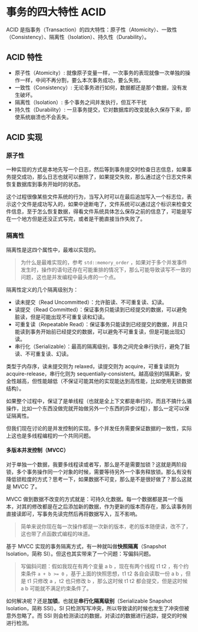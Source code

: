# 事务的四大特性 ACID

ACID 是指事务（Transaction）的四大特性：原子性（Atomicity）、一致性（Consistency）、隔离性（Isolation）、持久性（Durability）。

## ACID 特性

- 原子性（Atomicity）: 就像原子变量一样，一次事务的表现就像一次单独的操作一样，中间不再分割，要么本次事务成功，要么失败。
- 一致性（Consistency）: 无论事务进行如何，数据都还是那个数据，没有发生破坏。
- 隔离性（Isolation）: 多个事务之间并发执行，但互不干扰
- 持久性（Durability）: 一旦事务提交，它对数据库的改变就永久保存下来，即使系统崩溃也不会丢失。

## ACID 实现

### 原子性

一种实现的方式是本地先写一个日志，然后等到事务提交时检查日志信息，如果事务提交成功，那么日志也就可以删除了，如果提交失败，那么通过这个日志文件来恢复数据库到事务开始时的状态。

这个过程很像某些文件系统的行为，当写入时可以在最后追加写入一个标志位，表示这个文件是成功写入的，如果中途断电了，文件系统可以通过这个标识来检查文件信息，至于怎么恢复数据，得看文件系统具体怎么保存之前的信息了，可能是写在一个地方但是还没正式写完，或者是干脆直接当作失败了。

### 隔离性

隔离性是这四个属性中，最难以实现的。

> 为什么是最难实现的，参考 `std::memory_order` ，如果对于多个并发事件发生时，操作的语句还存在可能重排的情况下，那么可能导致读写不一致的问题，这也是并发编程中最头疼的一个点。

隔离性定义的几个隔离级别为：

- 读未提交（Read Uncommitted）：允许脏读、不可重复读、幻读。
- 读提交（Read Committed）：保证事务只能读到已经提交的数据，可以避免脏读，但是可能出现不可重复读和幻读。
- 可重复读（Repeatable Read）：保证事务只能读到已经提交的数据，并且只能读到事务开始前已经提交的数据，可以避免不可重复读，但是可能出现幻读。
- 串行化（Serializable）：最高的隔离级别，事务之间完全串行执行，避免了脏读、不可重复读、幻读。

类型于内存序，读未提交则为 relaxed，读提交则为 acquire，可重复读则为 acquire-release，串行化则为 sequentially-consistent。越高级别的隔离新，安全性越高，但性能越低（不保证可能其他的实现能达到高性能，比如使用无锁数据结构）。

如果整个过程中，保证了是单线程（也就是全上下文都是串行的，而且不搞什么骚操作，比如一个东西没做完就开始做另外一个东西的异步过程），那么一定可以保证隔离性。

但我们现在讨论的是并发控制的实现。多个并发任务需要保证数据的一致性，实际上这也是多线程编程的一个共同问题。

#### 多版本并发控制（MVCC）

对于单独一个数据，我要多线程读或者写，那么是不是需要加锁？这就是两阶段锁，多个事务操作同一个对象的时候，需要等待另外一个事务释放锁。那么有没有降低锁粒度的方式？思考一下，如果数据不可变，那么是不是很好做了？那么这就是 MVCC 了。

MVCC 做到数据不改变的方式就是：可持久化数据。每一个数据都是其一个版本，对其的修改都是在之后添加新的数据，作为更新的版本而存在，那么读事务则直接读即可，写事务先读完然后再将数据写入，互不影响。

> 简单来说你现在每一次操作都是一次新的版本，老的版本随便读，改不了，这也带了点函数式编程的味道。

基于 MVCC 实现的事务隔离方式，有一种就叫做**快照隔离**（Snapshot Isolation，简称 SI）。但这也其实带来了一个问题：写偏斜问题。

> 写偏斜问题：假如我现在有两个变量 a b ，现在有两个线程 t1 t2 ，有个约束条件 `a + b >= 0` ，基于上面的快照思想，t1 t2 各自会读取一份 a b ，但是 t1 只修改 a ，t2 也只修改 b ，那么这时候 t1 t2 都会提交，但是这时候 a b 可能就不满足约束条件了。

如何解决呢？还是**加锁**。也就是**串行化隔离级别**（Serializable Snapshot Isolation，简称 SSI）。SI 只检测写写冲突，所以导致读的时候也发生了冲突但被意外忽略了。而 SSI 则会检测读过的数据，对读过的数据进行追踪，提交的时候进行检测。

<!-- TODO：SSI 具体实现 -->
